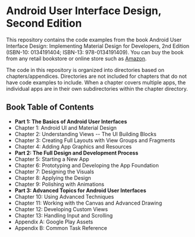 Android User Interface Design, Second Edition
=============================================

This repository contains the code examples from the book Android User Interface Design: Implementing Material Design for Developers, 2nd Edition (ISBN-10: 0134191404; ISBN-13: 978-0134191409).  You can buy the book from any retail bookstore or online store such as [Amazon].

The code in this repository is organized into directories based on chapters/appendices.  Directories are not included for chapters that do not have code examples to include.  When a chapter covers multiple apps, the individual apps are in their own subdirectories within the chapter directory.

Book Table of Contents
----------------------

* **Part 1: The Basics of Android User Interfaces**
* Chapter 1: Android UI and Material Design
* Chapter 2: Understanding Views -- The UI Building Blocks
* Chapter 3: Creating Full Layouts with View Groups and Fragments
* Chapter 4: Adding App Graphics and Resources
* **Part 2: The Full Design and Development Process**
* Chapter 5: Starting a New App
* Chapter 6: Prototyping and Developing the App Foundation
* Chapter 7: Designing the Visuals
* Chapter 8: Applying the Design
* Chapter 9: Polishing with Animations 
* **Part 3: Advanced Topics for Android User Interfaces**
* Chapter 10: Using Advanced Techniques
* Chapter 11: Working with the Canvas and Advanced Drawing
* Chapter 12: Developing Custom Views
* Chapter 13: Handling Input and Scrolling 
* Appendix A: Google Play Assets
* Appendix B: Common Task Reference


[Amazon]: http://amzn.to/1KsgWE3

